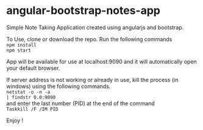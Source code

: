 # angular-bootstrap-notes-app
Simple Note Taking Application created using angularjs and bootstrap.

To Use, clone or download the repo.
Run the following commands
<br/>
<code>npm install</code>
<br/>
<code>npm start</code>

App will be available for use at localhost:9090 and it will automatically open your default browser.

If server address is not working or already in use, kill the process (in windows) using the following commands.
<br/>
<code>netstat -o -n -a | findstr 0.0:9090</code>
<br/>
and enter the last number (PID) at the end of the command
<br/>
<code>Taskkill /F /IM PID</code>


Enjoy !
